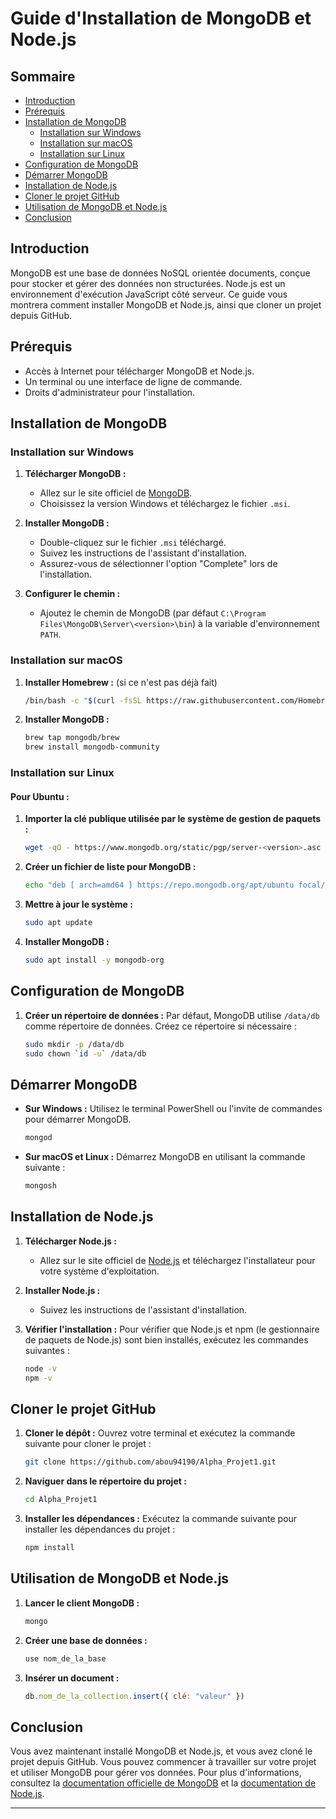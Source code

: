 # Guide d'Installation de MongoDB et Node.js

## Sommaire
- [Introduction](#introduction)
- [Prérequis](#prérequis)
- [Installation de MongoDB](#installation-de-mongodb)
  - [Installation sur Windows](#installation-sur-windows)
  - [Installation sur macOS](#installation-sur-macos)
  - [Installation sur Linux](#installation-sur-linux)
- [Configuration de MongoDB](#configuration-de-mongodb)
- [Démarrer MongoDB](#démarrer-mongodb)
- [Installation de Node.js](#installation-de-nodejs)
- [Cloner le projet GitHub](#cloner-le-projet-github)
- [Utilisation de MongoDB et Node.js](#utilisation-de-mongodb-et-nodejs)
- [Conclusion](#conclusion)

## Introduction
MongoDB est une base de données NoSQL orientée documents, conçue pour stocker et gérer des données non structurées. Node.js est un environnement d'exécution JavaScript côté serveur. Ce guide vous montrera comment installer MongoDB et Node.js, ainsi que cloner un projet depuis GitHub.

## Prérequis
- Accès à Internet pour télécharger MongoDB et Node.js.
- Un terminal ou une interface de ligne de commande.
- Droits d'administrateur pour l'installation.

## Installation de MongoDB

### Installation sur Windows

1. **Télécharger MongoDB :**
   - Allez sur le site officiel de [MongoDB](https://www.mongodb.com/try/download/community).
   - Choisissez la version Windows et téléchargez le fichier `.msi`.

2. **Installer MongoDB :**
   - Double-cliquez sur le fichier `.msi` téléchargé.
   - Suivez les instructions de l'assistant d'installation.
   - Assurez-vous de sélectionner l'option "Complete" lors de l'installation.

3. **Configurer le chemin :**
   - Ajoutez le chemin de MongoDB (par défaut `C:\Program Files\MongoDB\Server\<version>\bin`) à la variable d'environnement `PATH`.

### Installation sur macOS

1. **Installer Homebrew :** (si ce n'est pas déjà fait)
   ```bash
   /bin/bash -c "$(curl -fsSL https://raw.githubusercontent.com/Homebrew/install/HEAD/install.sh)"
   ```

2. **Installer MongoDB :**
   ```bash
   brew tap mongodb/brew
   brew install mongodb-community
   ```

### Installation sur Linux

#### Pour Ubuntu :

1. **Importer la clé publique utilisée par le système de gestion de paquets :**
   ```bash
   wget -qO - https://www.mongodb.org/static/pgp/server-<version>.asc | sudo apt-key add -
   ```

2. **Créer un fichier de liste pour MongoDB :**
   ```bash
   echo "deb [ arch=amd64 ] https://repo.mongodb.org/apt/ubuntu focal/multiverse amd64 Packages" | sudo tee /etc/apt/sources.list.d/mongodb-org-<version>.list
   ```

3. **Mettre à jour le système :**
   ```bash
   sudo apt update
   ```

4. **Installer MongoDB :**
   ```bash
   sudo apt install -y mongodb-org
   ```

## Configuration de MongoDB

1. **Créer un répertoire de données :**
   Par défaut, MongoDB utilise `/data/db` comme répertoire de données. Créez ce répertoire si nécessaire :
   ```bash
   sudo mkdir -p /data/db
   sudo chown `id -u` /data/db
   ```

## Démarrer MongoDB

- **Sur Windows :** Utilisez le terminal PowerShell ou l'invite de commandes pour démarrer MongoDB.
  ```bash
  mongod
  ```

- **Sur macOS et Linux :** Démarrez MongoDB en utilisant la commande suivante :
  ```bash
  mongosh
  ```

## Installation de Node.js

1. **Télécharger Node.js :**
   - Allez sur le site officiel de [Node.js](https://nodejs.org/en/download/) et téléchargez l'installateur pour votre système d'exploitation.

2. **Installer Node.js :**
   - Suivez les instructions de l'assistant d'installation.

3. **Vérifier l'installation :**
   Pour vérifier que Node.js et npm (le gestionnaire de paquets de Node.js) sont bien installés, exécutez les commandes suivantes :
   ```bash
   node -v
   npm -v
   ```

## Cloner le projet GitHub

1. **Cloner le dépôt :**
   Ouvrez votre terminal et exécutez la commande suivante pour cloner le projet :
   ```bash
   git clone https://github.com/abou94190/Alpha_Projet1.git
   ```

2. **Naviguer dans le répertoire du projet :**
   ```bash
   cd Alpha_Projet1
   ```

3. **Installer les dépendances :**
   Exécutez la commande suivante pour installer les dépendances du projet :
   ```bash
   npm install
   ```

## Utilisation de MongoDB et Node.js

1. **Lancer le client MongoDB :**
   ```bash
   mongo
   ```

2. **Créer une base de données :**
   ```javascript
   use nom_de_la_base
   ```

3. **Insérer un document :**
   ```javascript
   db.nom_de_la_collection.insert({ clé: "valeur" })
   ```

## Conclusion
Vous avez maintenant installé MongoDB et Node.js, et vous avez cloné le projet depuis GitHub. Vous pouvez commencer à travailler sur votre projet et utiliser MongoDB pour gérer vos données. Pour plus d'informations, consultez la [documentation officielle de MongoDB](https://docs.mongodb.com/manual/) et la [documentation de Node.js](https://nodejs.org/en/docs/).

---
